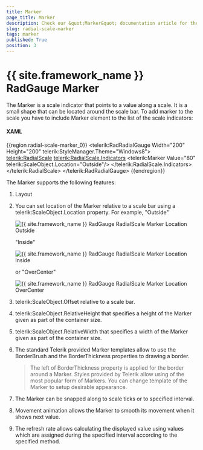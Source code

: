 ```yaml
---
title: Marker
page_title: Marker
description: Check our &quot;Marker&quot; documentation article for the RadGauge {{ site.framework_name }} control.
slug: radial-scale-marker
tags: marker
published: True
position: 3
---
```


# {{ site.framework_name }} RadGauge Marker

The Marker is a scale indicator that points to a value along a scale. It is a small shape that can be located around the scale bar. To add marker to the scale you have to include Marker element to the list of the scale indicators:

#### __XAML__
{{region radial-scale-marker_0}}
	<telerik:RadRadialGauge Width="200" Height="200" telerik:StyleManager.Theme="Windows8">
	    <telerik:RadialScale>
	        <telerik:RadialScale.Indicators>
	            <telerik:Marker Value="80" telerik:ScaleObject.Location="Outside"/>
	        </telerik:RadialScale.Indicators>
	    </telerik:RadialScale>
	</telerik:RadRadialGauge>
{{endregion}}

The Marker supports the following features:

1. Layout 

2. You can set location of the Marker relative to a scale bar using a telerik:ScaleObject.Location property.
	For example, "Outside" 

	![{{ site.framework_name }} RadGauge RadialScale Marker Location Outside](images/RadialMarkerLocationOutside.png)

	"Inside" 

	![{{ site.framework_name }} RadGauge RadialScale Marker Location Inside](images/RadialMarkerLocationInside.png)

	or "OverCenter" 

	![{{ site.framework_name }} RadGauge RadialScale Marker Location OverCenter](images/RadialMarkerLocationOverCenter.png)

3. telerik:ScaleObject.Offset relative to a scale bar.

4. telerik:ScaleObject.RelativeHeight that specifies a height of the Marker given as part of the container size.

5. telerik:ScaleObject.RelativeWidth that specifies a width of the Marker given as part of the container size.

6. The standard Telerik provided Marker templates allow to use the BorderBrush and the BorderThickness properties to drawing a border. 

	>The left of BorderThickness property is applied for the border around a Marker. Styles provided by Telerik allow using of the most popular form of Markers. You can change template of the Marker to setup desirable appearance.

7. The Marker can be snapped along to scale ticks or to specified interval.

8. Movement animation allows the Marker to smooth its movement when it shows next value.

9. The refresh rate allows calculating the displayed value using values which are assigned during the specified interval according to the specified method.
